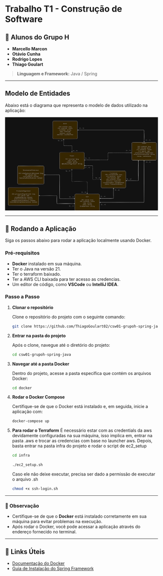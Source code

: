
# Trabalho T1 - Construção de Software

## 👥 Alunos do Grupo H

- **Marcello Marcon**
- **Otávio Cunha**
- **Rodrigo Lopes**
- **Thiago Goulart**

> **Linguagem e Framework:** Java / Spring

---

## Modelo de Entidades

Abaixo está o diagrama que representa o modelo de dados utilizado na aplicação:

![Diagrama do banco de dados](./assets/modelo_banco.png)

---

## 🚀 Rodando a Aplicação

Siga os passos abaixo para rodar a aplicação localmente usando Docker.

### **Pré-requisitos**

- **Docker** instalado em sua máquina.
- Ter o Java na versão 21.
- Ter o terraform baixado.
- Ter a AWS CLI baixada para ter acesso as credencias.
- Um editor de código, como **VSCode** ou **IntelliJ IDEA**.

### **Passo a Passo**

1. **Clonar o repositório**

   Clone o repositório do projeto com o seguinte comando:

   ```bash
   git clone https://github.com/ThiagoGoulart02/csw01-grupoh-spring-java.git
   ```

2. **Entrar na pasta do projeto**

   Após o clone, navegue até o diretório do projeto:

   ```bash
   cd csw01-grupoh-spring-java
   ```

3. **Navegar até a pasta Docker**

   Dentro do projeto, acesse a pasta específica que contém os arquivos Docker:

   ```bash
   cd docker
   ```

4. **Rodar o Docker Compose**

   Certifique-se de que o Docker está instalado e, em seguida, inicie a aplicação com:

   ```bash
   docker-compose up
   ```

5. **Para rodar o Terraform**
   É necessário estar com as credentials da aws devidamente configuradas na sua máquina, isso implica em, entrar na pasta .aws e trocar as credencias com base no launcher aws.
   Depois, basta entrar na pasta infra do projeto e rodar o script de ec2_setup
      ```bash
   cd infra
   ```
   ```bash
   ./ec2_setup.sh  
   ```

   Caso ele não deixe executar, precisa ser dado a permissão de executar o arquivo .sh
    ```bash
    chmod +x ssh-login.sh
    ```    
---

### 📝 Observação

- Certifique-se de que o **Docker** está instalado corretamente em sua máquina para evitar problemas na execução.
- Após rodar o Docker, você pode acessar a aplicação através do endereço fornecido no terminal.

---

## 🔗 Links Úteis

- [Documentação do Docker](https://docs.docker.com/get-started/)
- [Guia de Instalação do Spring Framework](https://spring.io/guides)
